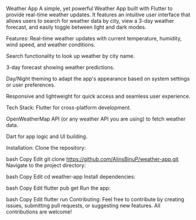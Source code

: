 Weather App
A simple, yet powerful Weather App built with Flutter to provide real-time weather updates. It features an intuitive user interface that allows users to search for weather data by city, view a 3-day weather forecast, and easily toggle between light and dark modes.

Features:
Real-time weather updates with current temperature, humidity, wind speed, and weather conditions.

Search functionality to look up weather by city name.

3-day forecast showing weather predictions.

Day/Night theming to adapt the app's appearance based on system settings or user preferences.

Responsive and lightweight for quick access and seamless user experience.

Tech Stack:
Flutter for cross-platform development.

OpenWeatherMap API (or any weather API you are using) to fetch weather data.

Dart for app logic and UI building.

Installation:
Clone the repository:

bash
Copy
Edit
git clone https://github.com/AlinsBinuP/weather-app.git
Navigate to the project directory:

bash
Copy
Edit
cd weather-app
Install dependencies:

bash
Copy
Edit
flutter pub get
Run the app:

bash
Copy
Edit
flutter run
Contributing:
Feel free to contribute by creating issues, submitting pull requests, or suggesting new features. All contributions are welcome!

